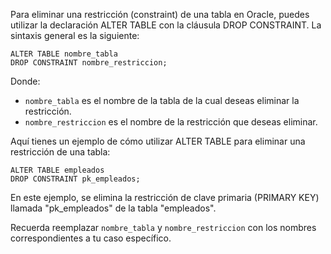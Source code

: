 Para eliminar una restricción (constraint) de una tabla en Oracle, puedes utilizar la declaración ALTER TABLE con la cláusula DROP CONSTRAINT. La sintaxis general es la siguiente:

```
ALTER TABLE nombre_tabla
DROP CONSTRAINT nombre_restriccion;
```

Donde:

- `nombre_tabla` es el nombre de la tabla de la cual deseas eliminar la restricción.
- `nombre_restriccion` es el nombre de la restricción que deseas eliminar.

Aquí tienes un ejemplo de cómo utilizar ALTER TABLE para eliminar una restricción de una tabla:

```
ALTER TABLE empleados
DROP CONSTRAINT pk_empleados;
```

En este ejemplo, se elimina la restricción de clave primaria (PRIMARY KEY) llamada "pk_empleados" de la tabla "empleados".

Recuerda reemplazar `nombre_tabla` y `nombre_restriccion` con los nombres correspondientes a tu caso específico.